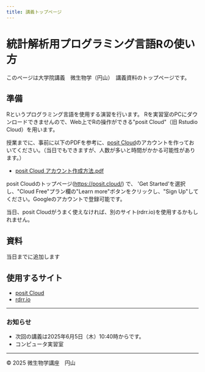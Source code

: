 ```yaml
---
title: 講義トップページ
---
```


# 統計解析用プログラミング言語Rの使い方

このページは大学院講義　微生物学（円山）　講義資料のトップページです。

## 準備
Rというプログラミング言語を使用する演習を行います。
Rを実習室のPCにダウンロードできませんので、Web上でRの操作ができる"posit Cloud"（旧 Rstudio Cloud）を用います。

授業までに、事前に以下のPDFを参考に、[posit Cloud](https://posit.cloud/)のアカウントを作っておいてください。（当日でもできますが、人数が多いと時間がかかる可能性があります。）
- [posit Cloud アカウント作成方法.pdf](./slides/posit_Cloud_setup.pdf) 

posit Cloudのトップページ(https://posit.cloud/) で、 'Get Started'を選択し、"Cloud Free"プラン欄の"Learn more"ボタンをクリックし、"Sign Up"してください。Googleのアカウントで登録可能です。

当日、posit Cloudがうまく使えなければ、別のサイト(rdrr.io)を使用するかもしれません。

## 資料
当日までに追加します

## 使用するサイト
- [posit Cloud](https://posit.cloud/)
- [rdrr.io](https://rdrr.io/snippets/)

---

### お知らせ

- 次回の講義は2025年6月5日（木）10:40時からです。
- コンピュータ実習室 

---

© 2025 微生物学講座　円山
